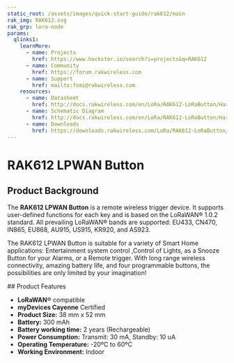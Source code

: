 ```yaml
---
static_root: /assets/images/quick-start-guide/rak612/main
rak_img: RAK612.svg
rak_grp: lora-node
params:
  qlinks1:
    learnMore:
      - name: Projects
        href: https://www.hackster.io/search?i=projects&q=RAK612
      - name: Community
        href: https://forum.rakwireless.com
      - name: Support
        href: mailto:fomi@rakwireless.com
    resources:
      - name: Datasheet
        href: http://docs.rakwireless.com/en/LoRa/RAK612-LoRaButton/Hardware-Specification/RAK_LB801%C2%A0LoRaButton%C2%A0Datasheet%C2%A0V1.0.pdf
      - name: Schematic Diagram
        href: http://docs.rakwireless.com/en/LoRa/RAK612-LoRaButton/Hardware-Specification/RAK_LB801%20LoRaButton%20Schematics_20180328.pdf
      - name: Downloads
        href: https://downloads.rakwireless.com/LoRa/RAK612-LoRaButton/
---
```


# RAK612 LPWAN Button

<rk-img
  :src="`${$frontmatter.static_root}/RAK612.svg`"
  width="60%"
  figure-number="1"
  caption="RAK612 LPWAN Button"
/>

## Product Background

The **RAK612 LPWAN Button** is a remote wireless trigger device. It supports user-defined functions for each key and is based on the LoRaWAN® 1.0.2 standard. All prevailing LoRaWAN® bands are supported: EU433, CN470, IN865, EU868, AU915, US915, KR920, and AS923.

The RAK612 LPWAN Button is suitable for a variety of Smart Home applications: Entertainment system control ,Control of Lights, as a Snooze Button for your Alarms, or a Remote trigger. With long range wireless connectivity, amazing battery life, and four programmable buttons, the possibilities are only limited by your imagination!

<rk-btn
  src="prerequisites.html"
  label="Setup your RAK612 LPWAN Button"
/>

<rk-quick-links :params="$page.frontmatter.params.qlinks1" /> 
## Product Features

- **LoRaWAN**® compatible
- **myDevices Cayenne** Certified
- **Product Size:** 38 mm x 52 mm
- **Battery:** 300 mAh
- **Battery working time:** 2 years (Rechargeable)
- **Power Consumption:** Transmit: 30 mA, Standby: 10 uA
- **Operating Temperature:** -20ºC to 60ºC
- **Working Environment:** Indoor

